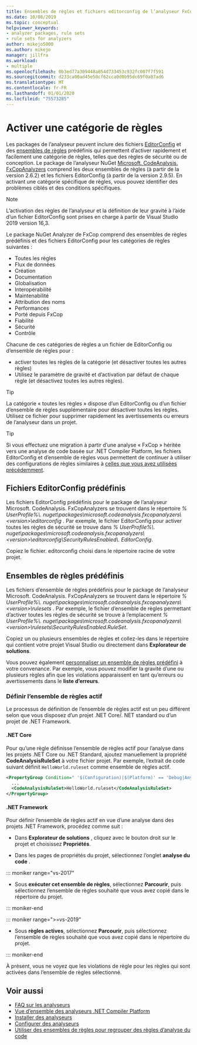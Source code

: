 ```yaml
---
title: Ensembles de règles et fichiers editorconfig de l’analyseur FxCop
ms.date: 10/08/2019
ms.topic: conceptual
helpviewer_keywords:
- analyzer packages, rule sets
- rule sets for analyzers
author: mikejo5000
ms.author: mikejo
manager: jillfra
ms.workload:
- multiple
ms.openlocfilehash: 0b3ed77a309448a854d733453c932fc007f7f591
ms.sourcegitcommit: d233ca00ad45e50cf62cca0d0b95dc69f0a87ad6
ms.translationtype: MT
ms.contentlocale: fr-FR
ms.lasthandoff: 01/01/2020
ms.locfileid: "75573285"
---
```

# <a name="enable-a-category-of-rules"></a>Activer une catégorie de règles

Les packages de l’analyseur peuvent inclure des fichiers [EditorConfig](use-roslyn-analyzers.md#rule-severity) et des [ensembles de règles](using-rule-sets-to-group-code-analysis-rules.md) prédéfinis qui permettent d’activer rapidement et facilement une catégorie de règles, telles que des règles de sécurité ou de conception. Le package de l’analyseur NuGet [Microsoft. CodeAnalysis. FxCopAnalyzers](https://www.nuget.org/packages/Microsoft.CodeAnalysis.FxCopAnalyzers/) comprend les deux ensembles de règles (à partir de la version 2.6.2) et les fichiers EditorConfig (à partir de la version 2.9.5). En activant une catégorie spécifique de règles, vous pouvez identifier des problèmes ciblés et des conditions spécifiques.

> [!NOTE]
> L’activation des règles de l’analyseur et la définition de leur gravité à l’aide d’un fichier EditorConfig sont prises en charge à partir de Visual Studio 2019 version 16,3.

Le package NuGet Analyzer de FxCop comprend des ensembles de règles prédéfinis et des fichiers EditorConfig pour les catégories de règles suivantes :

- Toutes les règles
- Flux de données
- Création
- Documentation
- Globalisation
- Interopérabilité
- Maintenabilité
- Attribution des noms
- Performances
- Porté depuis FxCop
- Fiabilité
- Sécurité
- Contrôle

Chacune de ces catégories de règles a un fichier de EditorConfig ou d’ensemble de règles pour :

- activer toutes les règles de la catégorie (et désactiver toutes les autres règles)
- Utilisez le paramètre de gravité et d’activation par défaut de chaque règle (et désactivez toutes les autres règles).

> [!TIP]
> La catégorie « toutes les règles » dispose d’un EditorConfig ou d’un fichier d’ensemble de règles supplémentaire pour désactiver toutes les règles. Utilisez ce fichier pour supprimer rapidement les avertissements ou erreurs de l’analyseur dans un projet.

> [!TIP]
> Si vous effectuez une migration à partir d’une analyse « FxCop » héritée vers une analyse de code basée sur .NET Compiler Platform, les fichiers EditorConfig et d’ensemble de règles vous permettent de continuer à utiliser des configurations de règles similaires à [celles que vous avez utilisées précédemment](rule-set-reference.md).

## <a name="predefined-editorconfig-files"></a>Fichiers EditorConfig prédéfinis

Les fichiers EditorConfig prédéfinis pour le package de l’analyseur Microsoft. CodeAnalysis. FxCopAnalyzers se trouvent dans le répertoire *% UserProfile%\\. nuget\packages\microsoft.codeanalysis.fxcopanalyzers\\\<version\>\editorconfig* . Par exemple, le fichier EditorConfig pour activer toutes les règles de sécurité se trouve dans *% UserProfile%\\. nuget\packages\microsoft.codeanalysis.fxcopanalyzers\\\<version\>\editorconfig\SecurityRulesEnabled\\. EditorConfig*.

Copiez le fichier. editorconfig choisi dans le répertoire racine de votre projet.

## <a name="predefined-rule-sets"></a>Ensembles de règles prédéfinis

Les fichiers d’ensemble de règles prédéfinis pour le package de l’analyseur Microsoft. CodeAnalysis. FxCopAnalyzers se trouvent dans le répertoire *% UserProfile%\\. nuget\packages\microsoft.codeanalysis.fxcopanalyzers\\\<version\>\rulesets* . Par exemple, le fichier d’ensemble de règles permettant d’activer toutes les règles de sécurité se trouve à l’emplacement *% UserProfile%\\. nuget\packages\microsoft.codeanalysis.fxcopanalyzers\\\<version\>\rulesets\SecurityRulesEnabled.RuleSet*.

Copiez un ou plusieurs ensembles de règles et collez-les dans le répertoire qui contient votre projet Visual Studio ou directement dans **Explorateur de solutions**.

Vous pouvez également [personnaliser un ensemble de règles prédéfini](how-to-create-a-custom-rule-set.md) à votre convenance. Par exemple, vous pouvez modifier la gravité d’une ou plusieurs règles afin que les violations apparaissent en tant qu’erreurs ou avertissements dans le **liste d’erreurs**.

### <a name="set-the-active-rule-set"></a>Définir l’ensemble de règles actif

Le processus de définition de l’ensemble de règles actif est un peu différent selon que vous disposez d’un projet .NET Core/. NET standard ou d’un projet de .NET Framework.

#### <a name="net-core"></a>.NET Core

Pour qu’une règle définisse l’ensemble de règles actif pour l’analyse dans les projets .NET Core ou .NET Standard, ajoutez manuellement la propriété **CodeAnalysisRuleSet** à votre fichier projet. Par exemple, l’extrait de code suivant définit `HelloWorld.ruleset` comme ensemble de règles actif.

```xml
<PropertyGroup Condition=" '$(Configuration)|$(Platform)' == 'Debug|AnyCPU' ">
  ...
  <CodeAnalysisRuleSet>HelloWorld.ruleset</CodeAnalysisRuleSet>
</PropertyGroup>
```

#### <a name="net-framework"></a>.NET Framework

Pour définir l’ensemble de règles actif en vue d’une analyse dans des projets .NET Framework, procédez comme suit :

- Dans **Explorateur de solutions** , cliquez avec le bouton droit sur le projet et choisissez **Propriétés**.

- Dans les pages de propriétés du projet, sélectionnez l’onglet **analyse du code** .

::: moniker range="vs-2017"

- Sous **exécuter cet ensemble de règles**, sélectionnez **Parcourir**, puis sélectionnez l’ensemble de règles souhaité que vous avez copié dans le répertoire du projet.

::: moniker-end

::: moniker range=">=vs-2019"

- Sous **règles actives**, sélectionnez **Parcourir**, puis sélectionnez l’ensemble de règles souhaité que vous avez copié dans le répertoire du projet.

::: moniker-end

   À présent, vous ne voyez que les violations de règle pour les règles qui sont activées dans l’ensemble de règles sélectionné.

## <a name="see-also"></a>Voir aussi

- [FAQ sur les analyseurs](analyzers-faq.md)
- [Vue d’ensemble des analyseurs .NET Compiler Platform](roslyn-analyzers-overview.md)
- [Installer des analyseurs](install-roslyn-analyzers.md)
- [Configurer des analyseurs](use-roslyn-analyzers.md)
- [Utiliser des ensembles de règles pour regrouper des règles d’analyse du code](using-rule-sets-to-group-code-analysis-rules.md)
